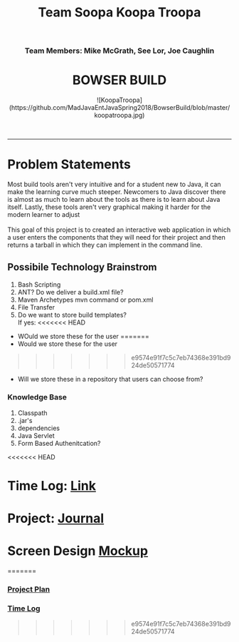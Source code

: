 <h1 align="center">Team Soopa Koopa Troopa</h1><br/>
<h3 align="center">Team Members: Mike McGrath, See Lor, Joe Caughlin
<h1 align="center">BOWSER BUILD</h1>
<p align="center">![KoopaTroopa](https://github.com/MadJavaEntJavaSpring2018/BowserBuild/blob/master/koopatroopa.jpg)</p><br><hr>

# Problem Statements
Most build tools aren't very intuitive and for a student new to Java, it can make the learning curve much steeper. Newcomers to Java discover there is almost as much to learn about the tools as there is to learn about Java itself. Lastly, these tools aren't very graphical making it harder for the modern learner to adjust<br><br>
This goal of this project is to created an interactive web application in which a user enters the components that they will need for their project and then returns a tarball in which they can implement in the command line.

## Possibile Technology Brainstrom
1. Bash Scripting
2. ANT? Do we deliver a build.xml file?
3. Maven Archetypes mvn command or pom.xml
4. File Transfer
5. Do we want to store build templates?<br>
	If yes:
<<<<<<< HEAD
* 	WOuld we store these for the user
=======
* 	Would we store these for the user 
>>>>>>> e9574e91f7c5c7eb74368e391bd924de50571774
* 	Will we store these in a repository that users can choose from?


### Knowledge Base
1. Classpath
2. .jar's
3. dependencies
4. Java Servlet
5. Form Based Authenitcation?

<<<<<<< HEAD

# Time Log: [Link](timelog.md)
# Project: [Journal](journal.md)
# Screen Design [Mockup](DesignDocument/mockup.png)
=======
### [Project Plan](projectPlan.md)
### [Time Log](timeLog.md)
>>>>>>> e9574e91f7c5c7eb74368e391bd924de50571774
